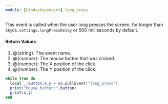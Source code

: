 ```yaml
---
module: [kind=skyosevent] long_press
---
```

This event is called when the user long presses the screen, for longer than `SkyOS.settings.longPressDelay` or 500 milliseconds by default.
#### **Return Values**
1. @{string}: The event name.
2. @{number}: The mouse button that was clicked.
3. @{number}: The X position of the click.
4. @{number}: The Y position of the click.

```lua
while true do
  local _,button,x,y = os.pullEvent("long_press")
  print("Mouse button:",button)
  print(x,y)
end
```